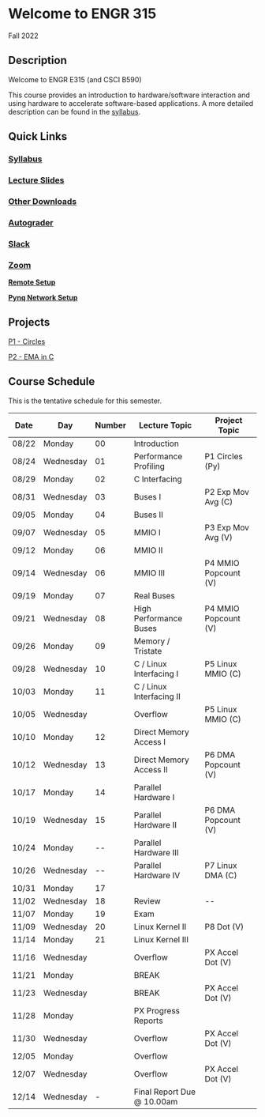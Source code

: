 # Welcome to ENGR 315 

Fall 2022

## Description 

Welcome to ENGR E315 (and CSCI B590)

This course provides an introduction to hardware/software interaction and using
hardware to accelerate software-based
applications. A more detailed description can be found in the
[syllabus](syllabus).

## Quick Links

### [Syllabus](syllabus.md)

### [Lecture Slides](https://github.com/engr315/lecture_slides) 

### [Other Downloads](https://github.com/Engr315/downloads) 

### [Autograder](https://autograder.luddy.indiana.edu)

### [Slack](https:///e315-fall2022.slack.com) 

### [Zoom](https://iu.zoom.us/j/82546848629)

**[Remote Setup](https://uisapp2.iu.edu/confluence-prd/pages/viewpage.action?pageId=280461906)**

**[Pynq Network Setup](https://docs.google.com/document/d/1i-IbmVQ2isauEg50CN2s8E3xESR1mAaM4FTGclJopJ0)**

## Projects

[P1 - Circles ](https://docs.google.com/document/d/1-CCQA5W3WXCne4WsE9izRG_VA8rVle_d_RgO6UVfJ-Y)

[P2 - EMA in C](https://docs.google.com/document/d/1cfBDzoIlD9y3EHx-0Q9YKQ-T1hPvglZrRkxLdxBoPe4)


<!-- 

[P3 - EMA in HW](https://docs.google.com/document/d/1U6MN45r_esy1MUt8zoRSsgUC54HM9TFWiHajOWfyus4)

[P4 - MMIO Popcount
](https://docs.google.com/document/d/1wziNgmpn2tVlY3KJ_S0K1H8Fy0uqwUYXsahNDnxYBY0)

[P5 - MMIO Popcount in C
(MMIO)](https://docs.google.com/document/d/1jg8RsI7jDrboQLwvzRQ8uWffIeV_ha4-RNPDwvikyxs)

[P6 - DMA Popcount](
https://docs.google.com/document/d/1u5RHWupwQOmu_8SVDFzPE2HH5vzACUf5E6XRroKZ6-M)

[P7 - DMA Popcount in C](
https://docs.google.com/document/d/1No0ThJH7IQrEZT4aiclMCTAKm2VETctFjFmX-5vdYks)

[P8 - Dot Product
](https://docs.google.com/document/d/1-7P4MVqkqgErGTgZFTI5RU-Xp4UcxNxZrqHNL3SwFu0)

[PX - Accel Dot
](https://docs.google.com/document/d/1o2O131Urwfu3FUcAc2eNOvgz_DdiyA4J3IQlRAeDowk)
-->

<!-- 
SP'2021
[P2 - Correlation](https://docs.google.com/document/d/1OnPW7GvSvcdtVuDCgDzKF1uvwplZkn-wKnNfx14_LTQ)

SP'2020
[P1 - Blinking LEDs](https://docs.google.com/document/d/1WEp6INc_Z_96oKV1LKEZmKhYWgL1gWm5W6eo9B1y3hA)
[P2 - Mega Multiply](https://docs.google.com/document/d/1f7u7QJJ32AM1liW9sximbdjBCLsJNu3DhcO3tE-Fcyc)
[P3 - Exp. Moving Average](https://docs.google.com/document/d/1e9pKW8jmkTzBqklJmH242OeL7Ld5hEkfb25EU77XLDM)
[P4 - Bitcounting](https://docs.google.com/document/d/1RNPc4r2bKhwEj0n96p_kqQbENdzikBAGi6dRorFOlvU)
[PX - Accelerating Machine Learning](https://docs.google.com/document/d/1UphnXadOCnuIDnqv7KrRn8DV3CH7Q90x0BT59jAW-FI) 
-->

## Course Schedule

This is the tentative schedule for this semester.
                                                        
|  Date  |   Day     | Number| Lecture Topic             |  Project Topic        | 
|  --    |  -----    | --    |  -----                    |     -----             | 
| 08/22  | Monday    | 00    | Introduction              |                       |
| 08/24  | Wednesday | 01    | Performance Profiling     | P1 Circles (Py)       |
| 08/29  | Monday    | 02    | C Interfacing             |                       |
| 08/31  | Wednesday | 03    | Buses I                   | P2 Exp Mov Avg (C)    | 
| 09/05  | Monday    | 04    | Buses II                  |                       |
| 09/07  | Wednesday | 05    | MMIO I                    | P3 Exp Mov Avg (V)    |
| 09/12  | Monday    | 06    | MMIO II                   |                       |
| 09/14  | Wednesday | 06    | MMIO III                  | P4 MMIO Popcount (V)  |
| 09/19  | Monday    | 07    | Real Buses                |                       |
| 09/21  | Wednesday | 08    | High Performance Buses    | P4 MMIO Popcount (V)  |
| 09/26  | Monday    | 09    | Memory / Tristate         |                       |   
| 09/28  | Wednesday | 10    | C / Linux Interfacing I   | P5 Linux MMIO (C)     |
| 10/03  | Monday    | 11    | C / Linux Interfacing II  |                       |
| 10/05  | Wednesday |       | Overflow                  | P5 Linux MMIO (C)     |
| 10/10  | Monday    | 12    | Direct Memory Access I    |                       |
| 10/12  | Wednesday | 13    | Direct Memory Access II   | P6 DMA Popcount (V)   |
| 10/17  | Monday    | 14    | Parallel Hardware I       |                       |    
| 10/19  | Wednesday | 15    | Parallel Hardware II      | P6 DMA Popcount (V)   |
| 10/24  | Monday    | --    | Parallel Hardware III     |                       |
| 10/26  | Wednesday | --    | Parallel Hardware IV      | P7 Linux DMA (C)      |
| 10/31  | Monday    | 17    |                           |                       |
| 11/02  | Wednesday | 18    | Review                    | --                    |
| 11/07  | Monday    | 19    | Exam                      |                       |
| 11/09  | Wednesday | 20    | Linux Kernel II           | P8 Dot (V)            |
| 11/14  | Monday    | 21    | Linux Kernel III          |                       |
| 11/16  | Wednesday |       | Overflow                  | PX Accel Dot (V)      |
| 11/21  | Monday    |       | BREAK                     |                       |
| 11/23  | Wednesday |       | BREAK                     | PX Accel Dot (V)      |
| 11/28  | Monday    |       | PX Progress Reports       |                       |
| 11/30  | Wednesday |       | Overflow                  | PX Accel Dot (V)      | 
| 12/05  | Monday    |       | Overflow                  |                       | 
| 12/07  | Wednesday |       | Overflow                  | PX Accel Dot (V)      |
| 12/14  | Wednesday | -     | Final Report Due @ 10.00am|                       | 
